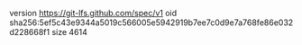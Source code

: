 version https://git-lfs.github.com/spec/v1
oid sha256:5ef5c43e9344a5019c566005e5942919b7ee7c0d9e7a768fe86e032d228668f1
size 4614
